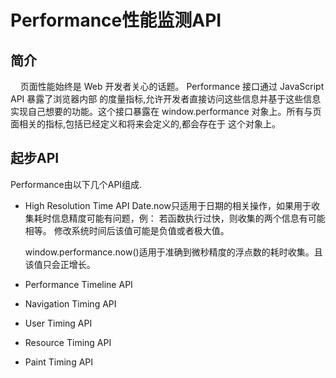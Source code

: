 # Performance性能监测API

## 简介

&nbsp;&nbsp;&nbsp;&nbsp;页面性能始终是 Web 开发者关心的话题。 Performance 接口通过 JavaScript API 暴露了浏览器内部
的度量指标,允许开发者直接访问这些信息并基于这些信息实现自己想要的功能。这个接口暴露在
window.performance 对象上。所有与页面相关的指标,包括已经定义和将来会定义的,都会存在于
这个对象上。

## 起步API

Performance由以下几个API组成.

- High Resolution Time API
Date.now只适用于日期的相关操作，如果用于收集耗时信息精度可能有问题，例：
 若函数执行过快，则收集的两个信息有可能相等。
 修改系统时间后该值可能是负值或者极大值。

  window.performance.now()适用于准确到微秒精度的浮点数的耗时收集。且该值只会正增长。

- Performance Timeline API
- Navigation Timing API
- User Timing API
- Resource Timing API
- Paint Timing API